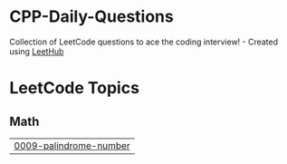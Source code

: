 # CPP-Daily-Questions
Collection of LeetCode questions to ace the coding interview! - Created using [LeetHub](https://github.com/QasimWani/LeetHub)

<!---LeetCode Topics Start-->
# LeetCode Topics
## Math
|  |
| ------- |
| [0009-palindrome-number](https://github.com/TARANPREETKAUR18/CPP-Daily-Questions/tree/master/0009-palindrome-number) |
<!---LeetCode Topics End-->